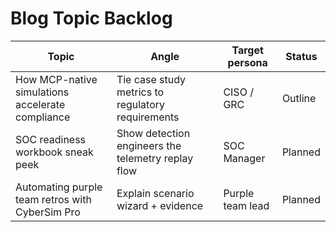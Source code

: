 # Blog Topic Backlog

| Topic | Angle | Target persona | Status |
| --- | --- | --- | --- |
| How MCP-native simulations accelerate compliance | Tie case study metrics to regulatory requirements | CISO / GRC | Outline |
| SOC readiness workbook sneak peek | Show detection engineers the telemetry replay flow | SOC Manager | Planned |
| Automating purple team retros with CyberSim Pro | Explain scenario wizard + evidence | Purple team lead | Planned |
